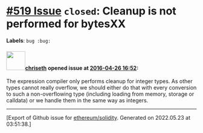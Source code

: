 # [\#519 Issue](https://github.com/ethereum/solidity/issues/519) `closed`: Cleanup is not performed for bytesXX
**Labels**: `bug :bug:`


#### <img src="https://avatars.githubusercontent.com/u/9073706?v=4" width="50">[chriseth](https://github.com/chriseth) opened issue at [2016-04-26 16:52](https://github.com/ethereum/solidity/issues/519):

The expression compiler only performs cleanup for integer types.
As other types cannot really overflow, we should either do that with every conversion to such a non-overflowing type (including loading from memory, storage or calldata) or we handle them in the same way as integers.





-------------------------------------------------------------------------------



[Export of Github issue for [ethereum/solidity](https://github.com/ethereum/solidity). Generated on 2022.05.23 at 03:51:38.]
